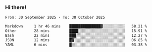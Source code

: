 ### Hi there!

<!--START_SECTION:waka-->

```txt
From: 30 September 2025 - To: 30 October 2025

Markdown     1 hr 46 mins    ██████████████▓░░░░░░░░░░   58.21 %
Other        28 mins         ████░░░░░░░░░░░░░░░░░░░░░   15.91 %
Bash         22 mins         ███░░░░░░░░░░░░░░░░░░░░░░   12.27 %
JSON         12 mins         █▓░░░░░░░░░░░░░░░░░░░░░░░   06.85 %
YAML         6 mins          █░░░░░░░░░░░░░░░░░░░░░░░░   03.38 %
```

<!--END_SECTION:waka-->
